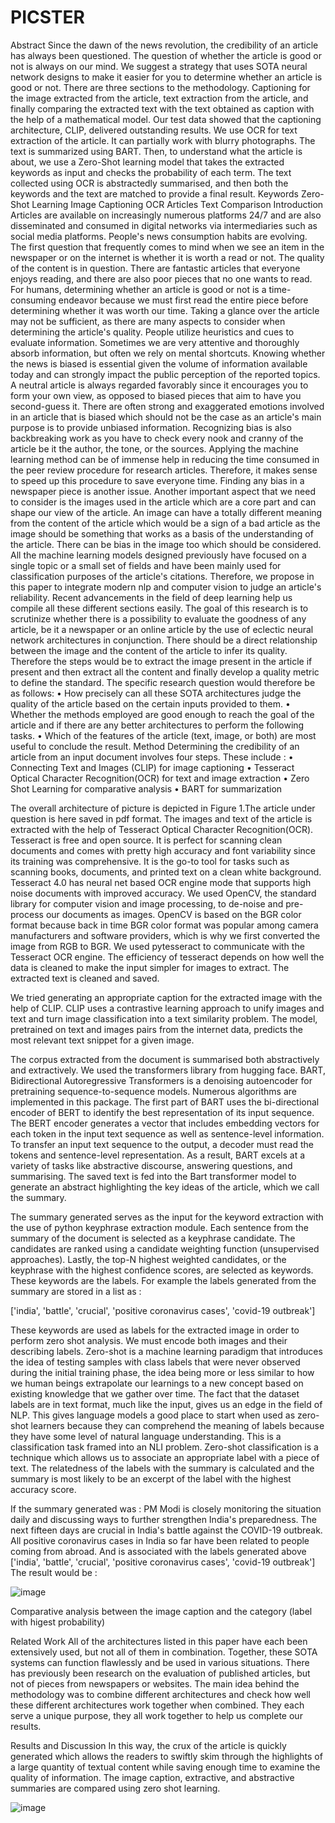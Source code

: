 # PICSTER
Abstract 
Since the dawn of the news revolution, the credibility of an article has always been questioned. The question of whether the article is good or not is always on our mind. We suggest a strategy that uses SOTA neural network designs to make it easier for you to determine whether an article is good or not. There are three sections to the methodology. Captioning for the image extracted from the article, text extraction from the article, and finally comparing the extracted text with the text obtained as caption with the help of a mathematical model. Our test data showed that the captioning architecture, CLIP, delivered outstanding results. We use OCR for text extraction of the article. It can partially work with blurry photographs. The text is summarized using BART. Then, to understand what the article is about, we use a Zero-Shot learning model that takes the extracted keywords as input and checks the probability of each term. The text collected using OCR is abstractedly summarised, and then both the keywords and the text are matched to provide a final result.
Keywords
Zero-Shot Learning 
Image Captioning 
OCR 
Articles 
Text Comparison
Introduction 
Articles are available on increasingly numerous platforms 24/7 and are also disseminated and consumed in digital networks via intermediaries such as social media platforms. People's news consumption habits are evolving. The first question that frequently comes to mind when we see an item in the newspaper or on the internet is whether it is worth a read or not. The quality of the content is in question. There are fantastic articles that everyone enjoys reading, and there are also poor pieces that no one wants to read. For humans, determining whether an article is good or not is a time-consuming endeavor because we must first read the entire piece before determining whether it was worth our time. Taking a glance over the article may not be sufficient, as there are many aspects to consider when determining the article's quality. People utilize heuristics and cues to evaluate information. Sometimes we are very attentive and thoroughly absorb information, but often we rely on mental shortcuts. Knowing whether the news is biased is essential given the volume of information available today and can strongly impact the public perception of the reported topics. A neutral article is always regarded favorably since it encourages you to form your own view, as opposed to biased pieces that aim to have you second-guess it. There are often strong and exaggerated emotions involved in an article that is biased which should not be the case as an article's main purpose is to provide unbiased information. Recognizing bias is also backbreaking work as you have to check every nook and cranny of the article be it the author, the tone, or the sources.
Applying the machine learning method can be of immense help in reducing the time consumed in the peer review procedure for research articles. Therefore, it makes sense to speed up this procedure to save everyone time.
Finding any bias in a newspaper piece is another issue. 
Another important aspect that we need to consider is the images used in the article which are a core part and can shape our view of the article. An image can have a totally different meaning from the content of the article which would be a sign of a bad article as the image should be something that works as a basis of the understanding of the article. There can be bias in the image too which should be considered.
All the machine learning models designed previously have focused on a single topic or a small set of fields and have been mainly used for classification purposes of the article's citations. Therefore, we propose in this paper to integrate modern nlp and computer vision to judge an article's reliability. Recent advancements in the field of deep learning help us compile all these different sections easily. 
The goal of this research is to scrutinize whether there is a possibility to evaluate the goodness of any article, be it a newspaper or an online article by the use of eclectic neural network architectures in conjunction. There should be a direct relationship between the image and the content of the article to infer its quality. Therefore the steps would be to extract the image present in the article if present and then extract all the content and finally develop a quality metric to define the standard. 
The specific research question would therefore be as follows: 
• How precisely can all these SOTA architectures judge the quality of the article based on the certain inputs provided to them. 
• Whether the methods employed are good enough to reach the goal of the article and if there are any better architectures to perform the following tasks. 
• Which of the features of the article (text, image, or both) are most useful to conclude the result.
Method
Determining the credibility of an article from an input document involves four steps. These include :
• Connecting Text and Images (CLIP) for image captioning
• Tesseract Optical Character Recognition(OCR) for text and image extraction
• Zero Shot Learning for comparative analysis
• BART for summarization

The overall architecture of picture is depicted in Figure 1.The article under question is here saved in pdf format.
The images and text of the article is extracted with the help of Tesseract Optical Character Recognition(OCR). Tesseract is free and open source. It is perfect for scanning clean documents and comes with pretty high accuracy and font variability since its training was comprehensive. It is the go-to tool for tasks such as scanning books, documents, and printed text on a clean white background. Tesseract 4.0 has neural net based OCR engine mode that supports high noise documents with improved accuracy. We used OpenCV, the standard library for computer vision and image processing, to de-noise and pre-process our documents as images. OpenCV is based on the BGR color format because back in time BGR color format was popular among camera manufacturers and software providers, which is why we first converted the image from RGB to BGR. We used pytesseract to communicate with the Tesseract OCR engine. The efficiency of tesseract depends on how well the data is cleaned to make the input simpler for images to extract. The extracted text is cleaned and saved.

We tried generating an appropriate caption for the extracted image with the help of CLIP. CLIP uses a contrastive learning approach to unify images and text and turn image classification into a text similarity problem. The model, pretrained on text and images pairs from the internet data, predicts the most relevant text snippet for a given image.


The corpus extracted from the document is summarised both abstractively and extractively. We used the transformers library from hugging face. BART, Bidirectional Autoregressive Transformers is a denoising autoencoder for pretraining sequence-to-sequence models. Numerous algorithms are implemented in this package. The first part of BART uses the bi-directional encoder of BERT to identify the best representation of its input sequence. The BERT encoder generates a vector that includes embedding vectors for each token in the input text sequence as well as sentence-level information. To transfer an input text sequence to the output, a decoder must read the tokens and sentence-level representation. As a result, BART excels at a variety of tasks like abstractive discourse, answering questions, and summarising. The saved text is fed into the Bart transformer model to generate an abstract highlighting the key ideas of the article, which we call the summary. 

The summary generated serves as the input for the keyword extraction with the use of python keyphrase extraction module. Each sentence from the summary of the document is selected as a keyphrase candidate. The candidates are ranked using a candidate
weighting function (unsupervised approaches). Lastly, the top-N highest weighted candidates, or the keyphrase with the highest confidence scores, are selected as keywords. These keywords are the labels. For example the labels generated from the summary are stored in a list as :
 
['india', 'battle', 'crucial', 'positive coronavirus cases', 'covid-19 outbreak']

These keywords are used as labels for the extracted image in order to perform zero shot analysis. We must encode both images and their describing labels. 
Zero-shot is a machine learning paradigm that introduces the idea of testing samples with class labels that were never observed during the initial training phase, the idea being more or less similar to how we human beings extrapolate our learnings to a new concept based on existing knowledge that we gather over time. The fact that the dataset labels are in text format, much like the input, gives us an edge in the field of NLP. This gives language models a good place to start when used as zero-shot learners because they can comprehend the meaning of labels because they have some level of natural language understanding.  This is a classification task framed into an NLI problem. Zero-shot classification is a technique which allows us to associate an appropriate label with a piece of text. The relatedness of the labels with the summary is calculated and the summary is most likely to be an excerpt of the label with the highest accuracy score.
                         
If the summary generated was :
PM Modi is closely monitoring the situation daily and discussing ways to further strengthen India's preparedness. The next fifteen days are crucial in India's battle against the COVID-19 outbreak. All positive coronavirus cases in India so far have been related to people coming from abroad. 
And is associated with the labels generated above ['india', 'battle', 'crucial', 'positive coronavirus cases', 'covid-19 outbreak']
The result would be :

![image](https://user-images.githubusercontent.com/65299277/202278624-d434e657-6599-4ea0-95f8-2d00c3af820b.png)

Comparative analysis between the image caption and the category (label with higest probability)

Related Work 
All of the architectures listed in this paper have each been extensively used, but not all of them in combination. Together, these SOTA systems can function flawlessly and be used in various situations. There has previously been research on the evaluation of published articles, but not of pieces from newspapers or websites.
The main idea behind the methodology was to combine different architectures and check how well these different architectures work together when combined. They each serve a unique purpose, they all work together to help us complete our results.

Results and Discussion 
In this way, the crux of the article is quickly generated which allows the readers to swiftly skim through the highlights of a large quantity of textual content while saving enough time to examine the quality of information. The image caption, extractive, and abstractive summaries are compared using zero shot learning.

![image](https://user-images.githubusercontent.com/65299277/202278901-73ecac55-8e7c-4939-80f2-fd95032b3962.png)

